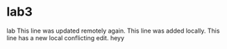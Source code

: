 # lab3
lab
This line was updated remotely again.
This line was added locally.
This line has a new local conflicting edit.
heyy






